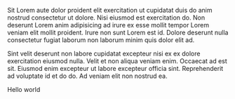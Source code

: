 Sit Lorem aute dolor proident elit exercitation ut cupidatat duis do anim nostrud consectetur ut dolore. Nisi eiusmod est exercitation do. Non deserunt Lorem anim adipisicing ad irure ex esse mollit tempor Lorem veniam elit mollit proident. Irure non sunt Lorem est id. Dolore deserunt nulla consectetur fugiat laborum non laborum minim quis dolor elit ad.

Sint velit deserunt non labore cupidatat excepteur nisi ex ex dolore exercitation eiusmod nulla. Velit et non aliqua veniam enim. Occaecat ad est sit. Eiusmod enim excepteur ut labore excepteur officia sint. Reprehenderit ad voluptate id et do do. Ad veniam elit non nostrud ea.

Hello world